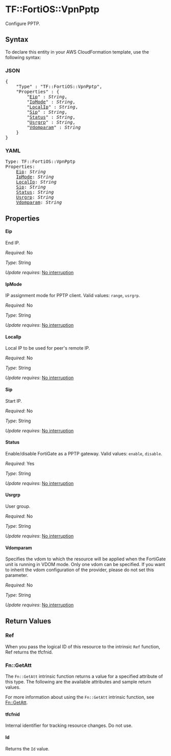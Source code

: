 # TF::FortiOS::VpnPptp

Configure PPTP.

## Syntax

To declare this entity in your AWS CloudFormation template, use the following syntax:

### JSON

<pre>
{
    "Type" : "TF::FortiOS::VpnPptp",
    "Properties" : {
        "<a href="#eip" title="Eip">Eip</a>" : <i>String</i>,
        "<a href="#ipmode" title="IpMode">IpMode</a>" : <i>String</i>,
        "<a href="#localip" title="LocalIp">LocalIp</a>" : <i>String</i>,
        "<a href="#sip" title="Sip">Sip</a>" : <i>String</i>,
        "<a href="#status" title="Status">Status</a>" : <i>String</i>,
        "<a href="#usrgrp" title="Usrgrp">Usrgrp</a>" : <i>String</i>,
        "<a href="#vdomparam" title="Vdomparam">Vdomparam</a>" : <i>String</i>
    }
}
</pre>

### YAML

<pre>
Type: TF::FortiOS::VpnPptp
Properties:
    <a href="#eip" title="Eip">Eip</a>: <i>String</i>
    <a href="#ipmode" title="IpMode">IpMode</a>: <i>String</i>
    <a href="#localip" title="LocalIp">LocalIp</a>: <i>String</i>
    <a href="#sip" title="Sip">Sip</a>: <i>String</i>
    <a href="#status" title="Status">Status</a>: <i>String</i>
    <a href="#usrgrp" title="Usrgrp">Usrgrp</a>: <i>String</i>
    <a href="#vdomparam" title="Vdomparam">Vdomparam</a>: <i>String</i>
</pre>

## Properties

#### Eip

End IP.

_Required_: No

_Type_: String

_Update requires_: [No interruption](https://docs.aws.amazon.com/AWSCloudFormation/latest/UserGuide/using-cfn-updating-stacks-update-behaviors.html#update-no-interrupt)

#### IpMode

IP assignment mode for PPTP client. Valid values: `range`, `usrgrp`.

_Required_: No

_Type_: String

_Update requires_: [No interruption](https://docs.aws.amazon.com/AWSCloudFormation/latest/UserGuide/using-cfn-updating-stacks-update-behaviors.html#update-no-interrupt)

#### LocalIp

Local IP to be used for peer's remote IP.

_Required_: No

_Type_: String

_Update requires_: [No interruption](https://docs.aws.amazon.com/AWSCloudFormation/latest/UserGuide/using-cfn-updating-stacks-update-behaviors.html#update-no-interrupt)

#### Sip

Start IP.

_Required_: No

_Type_: String

_Update requires_: [No interruption](https://docs.aws.amazon.com/AWSCloudFormation/latest/UserGuide/using-cfn-updating-stacks-update-behaviors.html#update-no-interrupt)

#### Status

Enable/disable FortiGate as a PPTP gateway. Valid values: `enable`, `disable`.

_Required_: Yes

_Type_: String

_Update requires_: [No interruption](https://docs.aws.amazon.com/AWSCloudFormation/latest/UserGuide/using-cfn-updating-stacks-update-behaviors.html#update-no-interrupt)

#### Usrgrp

User group.

_Required_: No

_Type_: String

_Update requires_: [No interruption](https://docs.aws.amazon.com/AWSCloudFormation/latest/UserGuide/using-cfn-updating-stacks-update-behaviors.html#update-no-interrupt)

#### Vdomparam

Specifies the vdom to which the resource will be applied when the FortiGate unit is running in VDOM mode. Only one vdom can be specified. If you want to inherit the vdom configuration of the provider, please do not set this parameter.

_Required_: No

_Type_: String

_Update requires_: [No interruption](https://docs.aws.amazon.com/AWSCloudFormation/latest/UserGuide/using-cfn-updating-stacks-update-behaviors.html#update-no-interrupt)

## Return Values

### Ref

When you pass the logical ID of this resource to the intrinsic `Ref` function, Ref returns the tfcfnid.

### Fn::GetAtt

The `Fn::GetAtt` intrinsic function returns a value for a specified attribute of this type. The following are the available attributes and sample return values.

For more information about using the `Fn::GetAtt` intrinsic function, see [Fn::GetAtt](https://docs.aws.amazon.com/AWSCloudFormation/latest/UserGuide/intrinsic-function-reference-getatt.html).

#### tfcfnid

Internal identifier for tracking resource changes. Do not use.

#### Id

Returns the <code>Id</code> value.


